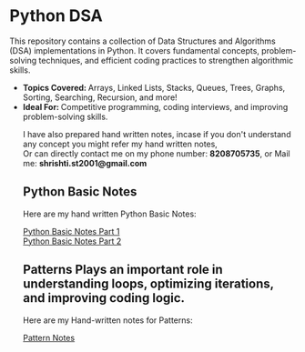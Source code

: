 <h1>Python DSA</h1>

<p>This repository contains a collection of Data Structures and Algorithms (DSA) implementations in Python. It covers fundamental concepts, problem-solving techniques, and efficient coding practices to strengthen algorithmic skills.</p>

<ul>
<li><b>Topics Covered: </b>Arrays, Linked Lists, Stacks, Queues, Trees, Graphs, Sorting, Searching, Recursion, and more!</li>
<li><b>Ideal For: </b>Competitive programming, coding interviews, and improving problem-solving skills.</li>

<p>I have also prepared hand written notes, incase if you don't understand any concept you might refer my hand written notes, <br>
Or can directly contact me on my phone number: <b>8208705735</b>, or Mail me: <b>shrishti.st2001@gmail.com</b></p>

<h2> Python Basic Notes </h2>
<p> Here are my hand written Python Basic Notes: </p>
<a href='https://drive.google.com/file/d/1aeUqMf4C_ihuUmtPHHHHyU4Yr3lXlKRO/view?usp=sharing'> Python Basic Notes Part 1 </a> <br>
<a href='https://drive.google.com/file/d/1ahn2qAJzDGMVM8nWEDiNDfow9u8C8gpd/view?usp=sharing'> Python Basic Notes Part 2 </a>

<h2> <b>Patterns</b> Plays an important role in understanding loops, optimizing iterations, and improving coding logic.</h2>
<p>Here are my Hand-written notes for Patterns: </p>

<a href='https://drive.google.com/file/d/1agIYj2gU8LehG56b9kaf1MuSgaNCSmJy/view?usp=sharing'> Pattern Notes </a>
